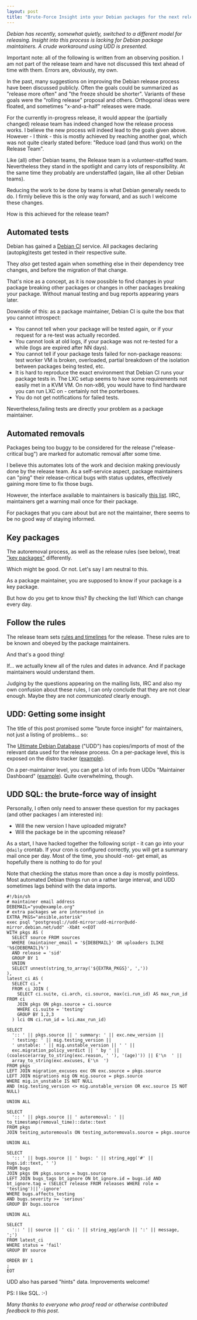 ```yaml
---
layout: post
title: "Brute-Force Insight into your Debian packages for the next release"
---
```


*Debian has recently, somewhat quietly, switched to a different model for releasing.*
*Insight into this process is lacking for Debian package maintainers.*
*A crude workaround using UDD is presented.*

Important note: all of the following is written from an observing position. I am not part of the release team and have not discussed this text ahead of time with them. Errors are, obviously, my own.

In the past, many suggestions on improving the Debian release process have been discussed publicly.
Often the goals could be summarized as "release more often" and "the freeze should be shorter".
Variants of these goals were the "rolling release" proposal and others.
Orthogonal ideas were floated, and sometimes "x-and-a-half" releases were made.

For the currently in-progress release, it would appear the (partially changed) release team has indeed changed how the release process works.
I believe the new process will indeed lead to the goals given above.
However - I think - this is mostly achieved by reaching another goal, which was not quite clearly stated before:
"Reduce load (and thus work) on the Release Team".

Like (all) other Debian teams, the Release team is a volunteer-staffed team.
Nevertheless they stand in the spotlight and carry lots of responsibility.
At the same time they probably are understaffed (again, like all other Debian teams).

Reducing the work to be done by teams is what Debian generally needs to do.
I firmly believe this is the only way forward, and as such I welcome these changes.

How is this achieved for the release team?

## Automated tests

Debian has gained a [Debian CI](https://ci.debian.net/) service.
All packages declaring (autopkg)tests get tested in their respective suite.

They *also* get tested again when something else in their dependency tree changes, and before the migration of that change.

That's nice as a concept, as it is now possible to find changes in your package breaking other packages or changes in other packages breaking your package.
Without manual testing and bug reports appearing years later.

Downside of this: as a package maintainer, Debian CI is quite the box that you cannot introspect:

* You cannot tell when your package will be tested again, or if your request for a re-test was actually recorded.
* You cannot look at old logs, if your package was not re-tested for a while (logs are expired after NN days).
* You cannot tell if your package tests failed for non-package reasons: test worker VM is broken, overloaded, partial breakdown of the isolation between packages being tested, etc.
* It is hard to reproduce the exact environment that Debian CI runs your package tests in. The LXC setup seems to have some requirements not easily met in a KVM VM. On non-x86, you would have to find hardware you can run LXC on - certainly not the porterboxes.
* You do not get notifications for failed tests.

Nevertheless,failing tests are directly your problem as a package maintainer.

## Automated removals

Packages being too buggy to be considered for the release ("release-critical bug") are marked for automatic removal after some time.

I believe this automates lots of the work and decision making previously done by the release team.
As a self-service aspect, package maintainers can "ping" their release-critical bugs with status updates, effectively gaining more time to fix those bugs.

However, the interface available to maintainers is basically [this list](https://udd.debian.org/cgi-bin/autoremovals.cgi).
IIRC, maintainers get a warning mail once for their package.

For packages that you care about but are not the maintainer, there seems to be no good way of staying informed.

## Key packages

The autoremoval process, as well as the release rules (see below), treat ["key packages"](https://udd.debian.org/cgi-bin/key_packages.yaml.cgi) differently.

Which might be good. Or not. Let's say I am neutral to this.

As a package maintainer, you are supposed to know if your package is a key package.

But how do you get to know this? By checking the list! Which can change every day.

## Follow the rules

The release team sets [rules and timelines](https://release.debian.org/bullseye/freeze_policy.html) for the release.
These rules are to be known and obeyed by the package maintainers.

And that's a good thing!

If... we actually knew all of the rules and dates in advance.
And if package maintainers would understand them.

Judging by the questions appearing on the mailing lists, IRC and also my own confusion about these rules, I can only conclude that they are not clear enough. Maybe they are not *communicated* clearly enough.

## UDD: Getting some insight

The title of this post promised some "brute force insight" for maintainers, not just a listing of problems... so:

The [Ultimate Debian Database](https://wiki.debian.org/UltimateDebianDatabase) ("UDD") has copies/imports of most of the relevant data used for the release process. On a per-package level, this is exposed on the distro tracker ([example](https://tracker.debian.org/pkg/bsdiff)).

On a per-maintainer level, you can get a lot of info from UDDs "Maintainer Dashboard" ([example](https://udd.debian.org/dmd/?email1=zeha%40debian.org)). Quite overwhelming, though.

## UDD SQL: the brute-force way of insight

Personally, I often only need to answer these question for my packages (and other packages I am interested in):
* Will the new version I have uploaded migrate?
* Will the package be in the upcoming release?

As a start, I have hacked together the following script - it can go into your `@daily` crontab.
If your cron is configured correctly, you will get a summary mail once per day. Most of the time, you should -not- get email, as hopefully there is nothing to do for you!

Note that checking the status more than once a day is mostly pointless. Most automated Debian things run on a rather large interval, and UDD sometimes lags behind with the data imports.

```
#!/bin/sh
# maintainer email address
DEBEMAIL="you@example.org"
# extra packages we are interested in
EXTRA_PKGS="ansible,asterisk"
exec psql "postgresql://udd-mirror:udd-mirror@udd-mirror.debian.net/udd" -XbAt <<EOT
WITH pkgs AS (
  SELECT source FROM sources
  WHERE (maintainer_email = '${DEBEMAIL}' OR uploaders ILIKE '%${DEBEMAIL}%')
  AND release = 'sid'
  GROUP BY 1
  UNION
  SELECT unnest(string_to_array('${EXTRA_PKGS}', ','))
),
latest_ci AS (
  SELECT ci.*
  FROM ci JOIN (
    SELECT ci.suite, ci.arch, ci.source, max(ci.run_id) AS max_run_id FROM ci
    JOIN pkgs ON pkgs.source = ci.source
    WHERE ci.suite = 'testing'
    GROUP BY 1,2,3
  ) lci ON ci.run_id = lci.max_run_id)

SELECT
  ':: ' || pkgs.source || ' summary: ' || exc.new_version || 
  ' testing: ' || mig.testing_version || 
  ' unstable: ' || mig.unstable_version || ' ' || 
  exc.migration_policy_verdict || ' by ' || (coalesce(array_to_string(exc.reason, ' '), '(age)')) || E'\n  ' ||
  array_to_string(exc.excuses, E'\n  ')
FROM pkgs
LEFT JOIN migration_excuses exc ON exc.source = pkgs.source
LEFT JOIN migrations mig ON mig.source = pkgs.source
WHERE mig.in_unstable IS NOT NULL
AND (mig.testing_version <> mig.unstable_version OR exc.source IS NOT NULL)

UNION ALL

SELECT
  ':: ' || pkgs.source || ' autoremoval: ' || to_timestamp(removal_time)::date::text
FROM pkgs
JOIN testing_autoremovals ON testing_autoremovals.source = pkgs.source

UNION ALL

SELECT
  ':: ' || bugs.source || ' bugs: ' || string_agg('#' || bugs.id::text, ' ')
FROM bugs
JOIN pkgs ON pkgs.source = bugs.source
LEFT JOIN bugs_tags bt_ignore ON bt_ignore.id = bugs.id AND bt_ignore.tag = (SELECT release FROM releases WHERE role = 'testing')||'-ignore'
WHERE bugs.affects_testing
AND bugs.severity >= 'serious'
GROUP BY bugs.source

UNION ALL

SELECT
  ':: ' || source || ' ci: ' || string_agg(arch || ':' || message, ';')
FROM latest_ci
WHERE status = 'fail'
GROUP BY source

ORDER BY 1
;
EOT
```

UDD also has parsed "hints" data. Improvements welcome!

PS: I like SQL. :-)



*Many thanks to everyone who proof read or otherwise contributed feedback to this post.*
